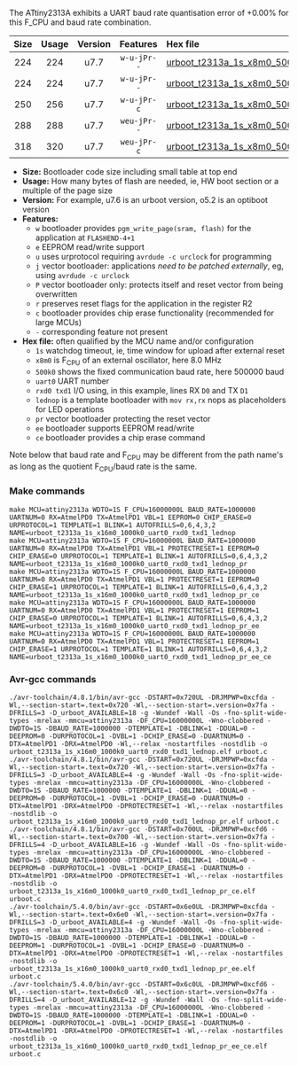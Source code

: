 The ATtiny2313A exhibits a UART baud rate quantisation error of +0.00% for this F_CPU and baud rate combination.

|Size|Usage|Version|Features|Hex file|
|:-:|:-:|:-:|:-:|:--|
|224|224|u7.7|`w-u-jPr--`|[urboot_t2313a_1s_x8m0_500k0_uart0_rxd0_txd1_lednop.hex](https://raw.githubusercontent.com/stefanrueger/urboot.hex/main/mcus/attiny2313a/watchdog_1_s/external_oscillator/%2B8m000000_hz/%2B500k0_baud/uart0_rxd0_txd1/lednop/urboot_t2313a_1s_x8m0_500k0_uart0_rxd0_txd1_lednop.hex)|
|224|224|u7.7|`w-u-jPr--`|[urboot_t2313a_1s_x8m0_500k0_uart0_rxd0_txd1_lednop_pr.hex](https://raw.githubusercontent.com/stefanrueger/urboot.hex/main/mcus/attiny2313a/watchdog_1_s/external_oscillator/%2B8m000000_hz/%2B500k0_baud/uart0_rxd0_txd1/lednop/urboot_t2313a_1s_x8m0_500k0_uart0_rxd0_txd1_lednop_pr.hex)|
|250|256|u7.7|`w-u-jPr-c`|[urboot_t2313a_1s_x8m0_500k0_uart0_rxd0_txd1_lednop_pr_ce.hex](https://raw.githubusercontent.com/stefanrueger/urboot.hex/main/mcus/attiny2313a/watchdog_1_s/external_oscillator/%2B8m000000_hz/%2B500k0_baud/uart0_rxd0_txd1/lednop/urboot_t2313a_1s_x8m0_500k0_uart0_rxd0_txd1_lednop_pr_ce.hex)|
|288|288|u7.7|`weu-jPr--`|[urboot_t2313a_1s_x8m0_500k0_uart0_rxd0_txd1_lednop_pr_ee.hex](https://raw.githubusercontent.com/stefanrueger/urboot.hex/main/mcus/attiny2313a/watchdog_1_s/external_oscillator/%2B8m000000_hz/%2B500k0_baud/uart0_rxd0_txd1/lednop/urboot_t2313a_1s_x8m0_500k0_uart0_rxd0_txd1_lednop_pr_ee.hex)|
|318|320|u7.7|`weu-jPr-c`|[urboot_t2313a_1s_x8m0_500k0_uart0_rxd0_txd1_lednop_pr_ee_ce.hex](https://raw.githubusercontent.com/stefanrueger/urboot.hex/main/mcus/attiny2313a/watchdog_1_s/external_oscillator/%2B8m000000_hz/%2B500k0_baud/uart0_rxd0_txd1/lednop/urboot_t2313a_1s_x8m0_500k0_uart0_rxd0_txd1_lednop_pr_ee_ce.hex)|

- **Size:** Bootloader code size including small table at top end
- **Usage:** How many bytes of flash are needed, ie, HW boot section or a multiple of the page size
- **Version:** For example, u7.6 is an urboot version, o5.2 is an optiboot version
- **Features:**
  + `w` bootloader provides `pgm_write_page(sram, flash)` for the application at `FLASHEND-4+1`
  + `e` EEPROM read/write support
  + `u` uses urprotocol requiring `avrdude -c urclock` for programming
  + `j` vector bootloader: applications *need to be patched externally*, eg, using `avrdude -c urclock`
  + `P` vector bootloader only: protects itself and reset vector from being overwritten
  + `r` preserves reset flags for the application in the register R2
  + `c` bootloader provides chip erase functionality (recommended for large MCUs)
  + `-` corresponding feature not present
- **Hex file:** often qualified by the MCU name and/or configuration
  + `1s` watchdog timeout, ie, time window for upload after external reset
  + `x8m0` is F<sub>CPU</sub> of an external oscillator, here 8.0 MHz
  + `500k0` shows the fixed communication baud rate, here 500000 baud
  + `uart0` UART number
  + `rxd0 txd1` I/O using, in this example, lines RX `D0` and TX `D1`
  + `lednop` is a template bootloader with `mov rx,rx` nops as placeholders for LED operations
  + `pr` vector bootloader protecting the reset vector
  + `ee` bootloader supports EEPROM read/write
  + `ce` bootloader provides a chip erase command


Note below that baud rate and F<sub>CPU</sub> may be different from the path name's as long as the quotient F<sub>CPU</sub>/baud rate is the same.

### Make commands
```
make MCU=attiny2313a WDTO=1S F_CPU=16000000L BAUD_RATE=1000000 UARTNUM=0 RX=AtmelPD0 TX=AtmelPD1 VBL=1 EEPROM=0 CHIP_ERASE=0 URPROTOCOL=1 TEMPLATE=1 BLINK=1 AUTOFRILLS=0,6,4,3,2 NAME=urboot_t2313a_1s_x16m0_1000k0_uart0_rxd0_txd1_lednop
make MCU=attiny2313a WDTO=1S F_CPU=16000000L BAUD_RATE=1000000 UARTNUM=0 RX=AtmelPD0 TX=AtmelPD1 VBL=1 PROTECTRESET=1 EEPROM=0 CHIP_ERASE=0 URPROTOCOL=1 TEMPLATE=1 BLINK=1 AUTOFRILLS=0,6,4,3,2 NAME=urboot_t2313a_1s_x16m0_1000k0_uart0_rxd0_txd1_lednop_pr
make MCU=attiny2313a WDTO=1S F_CPU=16000000L BAUD_RATE=1000000 UARTNUM=0 RX=AtmelPD0 TX=AtmelPD1 VBL=1 PROTECTRESET=1 EEPROM=0 CHIP_ERASE=1 URPROTOCOL=1 TEMPLATE=1 BLINK=1 AUTOFRILLS=0,6,4,3,2 NAME=urboot_t2313a_1s_x16m0_1000k0_uart0_rxd0_txd1_lednop_pr_ce
make MCU=attiny2313a WDTO=1S F_CPU=16000000L BAUD_RATE=1000000 UARTNUM=0 RX=AtmelPD0 TX=AtmelPD1 VBL=1 PROTECTRESET=1 EEPROM=1 CHIP_ERASE=0 URPROTOCOL=1 TEMPLATE=1 BLINK=1 AUTOFRILLS=0,6,4,3,2 NAME=urboot_t2313a_1s_x16m0_1000k0_uart0_rxd0_txd1_lednop_pr_ee
make MCU=attiny2313a WDTO=1S F_CPU=16000000L BAUD_RATE=1000000 UARTNUM=0 RX=AtmelPD0 TX=AtmelPD1 VBL=1 PROTECTRESET=1 EEPROM=1 CHIP_ERASE=1 URPROTOCOL=1 TEMPLATE=1 BLINK=1 AUTOFRILLS=0,6,4,3,2 NAME=urboot_t2313a_1s_x16m0_1000k0_uart0_rxd0_txd1_lednop_pr_ee_ce
```

### Avr-gcc commands
```
./avr-toolchain/4.8.1/bin/avr-gcc -DSTART=0x720UL -DRJMPWP=0xcfda -Wl,--section-start=.text=0x720 -Wl,--section-start=.version=0x7fa -DFRILLS=3 -D_urboot_AVAILABLE=18 -g -Wundef -Wall -Os -fno-split-wide-types -mrelax -mmcu=attiny2313a -DF_CPU=16000000L -Wno-clobbered -DWDTO=1S -DBAUD_RATE=1000000 -DTEMPLATE=1 -DBLINK=1 -DDUAL=0 -DEEPROM=0 -DURPROTOCOL=1 -DVBL=1 -DCHIP_ERASE=0 -DUARTNUM=0 -DTX=AtmelPD1 -DRX=AtmelPD0 -Wl,--relax -nostartfiles -nostdlib -o urboot_t2313a_1s_x16m0_1000k0_uart0_rxd0_txd1_lednop.elf urboot.c
./avr-toolchain/4.8.1/bin/avr-gcc -DSTART=0x720UL -DRJMPWP=0xcfda -Wl,--section-start=.text=0x720 -Wl,--section-start=.version=0x7fa -DFRILLS=3 -D_urboot_AVAILABLE=4 -g -Wundef -Wall -Os -fno-split-wide-types -mrelax -mmcu=attiny2313a -DF_CPU=16000000L -Wno-clobbered -DWDTO=1S -DBAUD_RATE=1000000 -DTEMPLATE=1 -DBLINK=1 -DDUAL=0 -DEEPROM=0 -DURPROTOCOL=1 -DVBL=1 -DCHIP_ERASE=0 -DUARTNUM=0 -DTX=AtmelPD1 -DRX=AtmelPD0 -DPROTECTRESET=1 -Wl,--relax -nostartfiles -nostdlib -o urboot_t2313a_1s_x16m0_1000k0_uart0_rxd0_txd1_lednop_pr.elf urboot.c
./avr-toolchain/4.8.1/bin/avr-gcc -DSTART=0x700UL -DRJMPWP=0xcfd6 -Wl,--section-start=.text=0x700 -Wl,--section-start=.version=0x7fa -DFRILLS=4 -D_urboot_AVAILABLE=16 -g -Wundef -Wall -Os -fno-split-wide-types -mrelax -mmcu=attiny2313a -DF_CPU=16000000L -Wno-clobbered -DWDTO=1S -DBAUD_RATE=1000000 -DTEMPLATE=1 -DBLINK=1 -DDUAL=0 -DEEPROM=0 -DURPROTOCOL=1 -DVBL=1 -DCHIP_ERASE=1 -DUARTNUM=0 -DTX=AtmelPD1 -DRX=AtmelPD0 -DPROTECTRESET=1 -Wl,--relax -nostartfiles -nostdlib -o urboot_t2313a_1s_x16m0_1000k0_uart0_rxd0_txd1_lednop_pr_ce.elf urboot.c
./avr-toolchain/5.4.0/bin/avr-gcc -DSTART=0x6e0UL -DRJMPWP=0xcfda -Wl,--section-start=.text=0x6e0 -Wl,--section-start=.version=0x7fa -DFRILLS=3 -D_urboot_AVAILABLE=4 -g -Wundef -Wall -Os -fno-split-wide-types -mrelax -mmcu=attiny2313a -DF_CPU=16000000L -Wno-clobbered -DWDTO=1S -DBAUD_RATE=1000000 -DTEMPLATE=1 -DBLINK=1 -DDUAL=0 -DEEPROM=1 -DURPROTOCOL=1 -DVBL=1 -DCHIP_ERASE=0 -DUARTNUM=0 -DTX=AtmelPD1 -DRX=AtmelPD0 -DPROTECTRESET=1 -Wl,--relax -nostartfiles -nostdlib -o urboot_t2313a_1s_x16m0_1000k0_uart0_rxd0_txd1_lednop_pr_ee.elf urboot.c
./avr-toolchain/5.4.0/bin/avr-gcc -DSTART=0x6c0UL -DRJMPWP=0xcfd6 -Wl,--section-start=.text=0x6c0 -Wl,--section-start=.version=0x7fa -DFRILLS=4 -D_urboot_AVAILABLE=12 -g -Wundef -Wall -Os -fno-split-wide-types -mrelax -mmcu=attiny2313a -DF_CPU=16000000L -Wno-clobbered -DWDTO=1S -DBAUD_RATE=1000000 -DTEMPLATE=1 -DBLINK=1 -DDUAL=0 -DEEPROM=1 -DURPROTOCOL=1 -DVBL=1 -DCHIP_ERASE=1 -DUARTNUM=0 -DTX=AtmelPD1 -DRX=AtmelPD0 -DPROTECTRESET=1 -Wl,--relax -nostartfiles -nostdlib -o urboot_t2313a_1s_x16m0_1000k0_uart0_rxd0_txd1_lednop_pr_ee_ce.elf urboot.c
```

